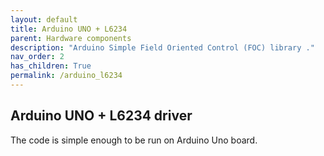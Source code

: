 ```yaml
---
layout: default
title: Arduino UNO + L6234
parent: Hardware components
description: "Arduino Simple Field Oriented Control (FOC) library ."
nav_order: 2
has_children: True
permalink: /arduino_l6234
---
```




## Arduino UNO + L6234 driver
The code is simple enough to be run on Arduino Uno board. 
